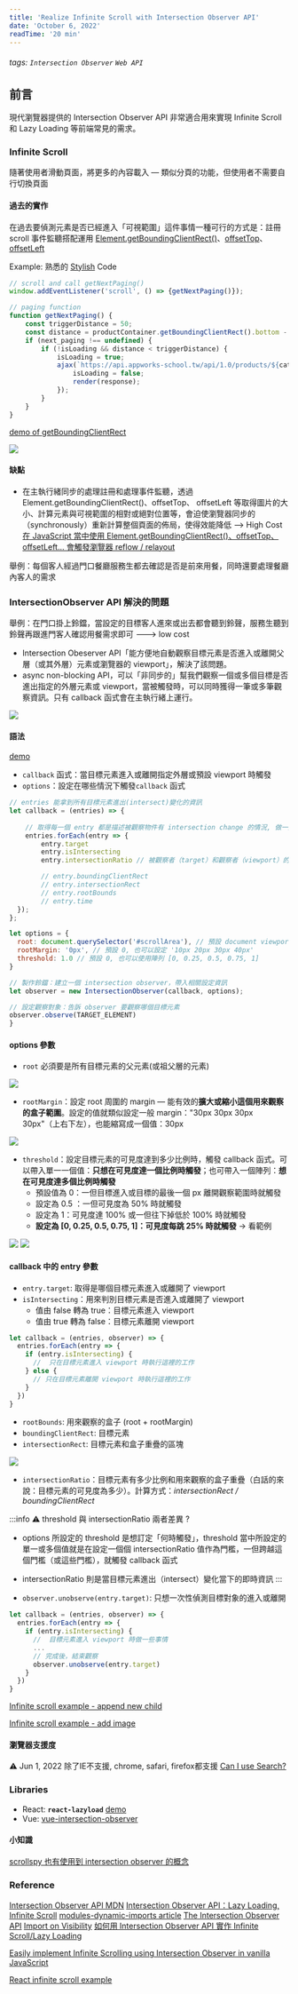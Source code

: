 ```yaml
---
title: 'Realize Infinite Scroll with Intersection Observer API'
date: 'October 6, 2022'
readTime: '20 min'
---
```

<!-- # 使用 Intersection Observer API 實現 Infinite Scroll
 -->
###### tags: `Intersection Observer` `Web API`

## 前言
現代瀏覽器提供的 Intersection Observer API 非常適合用來實現 Infinite Scroll 和 Lazy Loading 等前端常見的需求。

### Infinite Scroll
隨著使用者滑動頁面，將更多的內容載入 — 類似分頁的功能，但使用者不需要自行切換頁面

#### 過去的實作
在過去要偵測元素是否已經進入「可視範圍」這件事情一種可行的方式是：註冊 scroll 事件監聽搭配運用 [Element.getBoundingClientRect()](https://developer.mozilla.org/zh-CN/docs/Web/API/Element/getBoundingClientRect)、[offsetTop](https://developer.mozilla.org/zh-CN/docs/Web/API/HTMLElement/offsetTop)、[offsetLeft](https://developer.mozilla.org/zh-CN/docs/Web/API/HTMLElement/offsetLeft)

Example: 熟悉的 [Stylish](https://codewjoy.github.io/Stylish-Web-Joy/) Code
```javascript
// scroll and call getNextPaging()
window.addEventListener('scroll', () => {getNextPaging()});

// paging function
function getNextPaging() { 
    const triggerDistance = 50;
    const distance = productContainer.getBoundingClientRect().bottom - window.innerHeight;
    if (next_paging !== undefined) {
        if (!isLoading && distance < triggerDistance) {
            isLoading = true;
            ajax(`https://api.appworks-school.tw/api/1.0/products/${category}?paging=${next_paging}`, function (response) {
                isLoading = false;
                render(response);
            }); 
        }
    }     
}
```
[demo of getBoundingClientRect](https://bqv9r.csb.app/)

![](https://i.imgur.com/5ENiqSl.png)

#### 缺點
* 在主執行緒同步的處理註冊和處理事件監聽，透過 Element.getBoundingClientRect()、offsetTop、 offsetLeft 等取得圖片的大小、計算元素與可視範圍的相對或絕對位置等，會迫使瀏覽器同步的（synchronously）重新計算整個頁面的佈局，使得效能降低 —> High Cost
[在 JavaScript 當中使用 Element.getBoundingClientRect()、offsetTop、 offsetLeft... 會觸發瀏覽器 reflow / relayout](https://gist.github.com/paulirish/5d52fb081b3570c81e3a)

舉例：每個客人經過門口餐廳服務生都去確認是否是前來用餐，同時還要處理餐廳內客人的需求

### IntersectionObserver API 解決的問題
舉例：在門口掛上鈴鐺，當設定的目標客人進來或出去都會聽到鈴聲，服務生聽到鈴聲再跟進門客人確認用餐需求即可 ---> low cost
* Intersection Obeserver API「能方便地自動觀察目標元素是否進入或離開父層（或其外層）元素或瀏覽器的 viewport」，解決了該問題。
* async non-blocking API，可以「非同步的」幫我們觀察一個或多個目標是否進出指定的外層元素或 viewport，當被觸發時，可以同時獲得一筆或多筆觀察資訊。只有 callback 函式會在主執行緒上運行。

![](https://i.imgur.com/OLwYQmI.png)

#### 語法
[demo](https://codepen.io/yichenhung/pen/wvmgawO?editors=0010)
- `callback` 函式：當目標元素進入或離開指定外層或預設 viewport 時觸發
- `options`：設定在哪些情況下觸發`callback` 函式
```javascript
// entries 能拿到所有目標元素進出(intersect)變化的資訊
let callback = (entries) => {
    
    // 取得每一個 entry 都是描述被觀察物件有 intersection change 的情況, 做一些處理或工作
    entries.forEach(entry => {
        entry.target
        entry.isIntersecting
        entry.intersectionRatio // 被觀察者（target）和觀察者（viewport）的重疊比例

        // entry.boundingClientRect
        // entry.intersectionRect
        // entry.rootBounds
        // entry.time
  });
};

let options = {
  root: document.querySelector('#scrollArea'), // 預設 document viewport
  rootMargin: '0px', // 預設 0, 也可以設定 '10px 20px 30px 40px'
  threshold: 1.0 // 預設 0, 也可以使用陣列 [0, 0.25, 0.5, 0.75, 1]
}

// 製作鈴鐺：建立一個 intersection observer，帶入相關設定資訊
let observer = new IntersectionObserver(callback, options);

// 設定觀察對象：告訴 observer 要觀察哪個目標元素
observer.observe(TARGET_ELEMENT)
}
```
#### options 參數
- `root` 必須要是所有目標元素的父元素(或祖父層的元素)

![](https://i.imgur.com/aWZy7jw.png)
- `rootMargin`：設定 root 周圍的 margin — 能有效的**擴大或縮小這個用來觀察的盒子範圍**。設定的值就類似設定一般 margin："30px 30px 30px 30px"（上右下左），也能縮寫成一個值：30px

![](https://i.imgur.com/wl76ich.png)
- `threshold`：設定目標元素的可見度達到多少比例時，觸發 callback 函式。可以帶入單一一個值：**只想在可見度達一個比例時觸發**；也可帶入一個陣列：**想在可見度達多個比例時觸發** 
    - 預設值為 0：一但目標進入或目標的最後一個 px 離開觀察範圍時就觸發
    - 設定為 0.5 ：一但可見度為 50% 時就觸發
    - 設定為 1：可見度達 100% 或一但往下掉低於 100% 時就觸發
    - **設定為 [0, 0.25, 0.5, 0.75, 1]：可見度每跳 25% 時就觸發** -> 看範例

![](https://i.imgur.com/0p1139z.png)
![](https://i.imgur.com/MulbGt7.png)
#### callback 中的 entry 參數
- `entry.target`: 取得是哪個目標元素進入或離開了 viewport
- `isIntersecting`：用來判別目標元素是否進入或離開了 viewport
    - 值由 false 轉為 true：目標元素進入 viewport
    - 值由 true 轉為 false：目標元素離開 viewport
```javascript
let callback = (entries, observer) => {
  entries.forEach(entry => {
    if (entry.isIntersecting) {
      //  只在目標元素進入 viewport 時執行這裡的工作
    } else {
      // 只在目標元素離開 viewport 時執行這裡的工作
    }
  })
}
```
- `rootBounds`: 用來觀察的盒子 (root + rootMargin)
- `boundingClientRect`: 目標元素
- `intersectionRect`: 目標元素和盒子重疊的區塊

![](https://i.imgur.com/yOg66o8.png)

- `intersectionRatio`：目標元素有多少比例和用來觀察的盒子重疊（白話的來說：目標元素的可見度為多少）。計算方式：*intersectionRect / boundingClientRect*

:::info
:warning: threshold 與 intersectionRatio 兩者差異 ?
- options 所設定的 threshold 是想訂定「何時觸發」，threshold 當中所設定的單一或多個值就是在設定一個個 intersectionRatio 值作為門檻，一但跨越這個門檻（或這些門檻），就觸發 callback 函式
- intersectionRatio 則是當目標元素進出（intersect）變化當下的即時資訊
:::

- `observer.unobserve(entry.target)`: 只想一次性偵測目標對象的進入或離開
```javascript
let callback = (entries, observer) => {
  entries.forEach(entry => {
    if (entry.isIntersecting) {
      //  目標元素進入 viewport 時做一些事情
      ...
      // 完成後，結束觀察
      observer.unobserve(entry.target)
    } 
  })
}
```

[Infinite scroll example - append new child](https://codepen.io/shubochao/pen/NWPpQGG)

[Infinite scroll example - add image](https://codepen.io/yichenhung/pen/poLwLzz)

#### 瀏覽器支援度
:warning: Jun 1, 2022 除了IE不支援, chrome, safari, firefox都支援 
[Can I use Search?](https://caniuse.com/?search=Intersection%20Observer)

### Libraries
- React: **`react-lazyload`** [demo](https://codesandbox.io/s/lazy-loading-images-iu3fsr?file=/src/LazyImage.js)
- Vue: [vue-intersection-observer](https://www.npmjs.com/package/vue-intersection-observer)

#### 小知識
[scrollspy 也有使用到 intersection observer 的概念](https://bootstrap5.hexschool.com/docs/5.0/components/scrollspy/)

### Reference
[Intersection Observer API MDN](https://developer.mozilla.org/en-US/docs/Web/API/Intersection_Observer_API)
[Intersection Observer API：Lazy Loading, Infinite Scroll](https://medium.com/%E9%BA%A5%E5%85%8B%E7%9A%84%E5%8D%8A%E8%B7%AF%E5%87%BA%E5%AE%B6%E7%AD%86%E8%A8%98/%E8%AA%8D%E8%AD%98-intersection-observer-api-%E5%AF%A6%E4%BD%9C-lazy-loading-%E5%92%8C-infinite-scroll-c8d434ad218c)
[modules-dynamic-imports article](https://javascript.info/modules-dynamic-imports)
[The Intersection Observer API](https://blog.arnellebalane.com/the-intersection-observer-api-d441be0b088d)
[Import on Visibility](https://hackmd.io/@Emmacheng/SyQInMaI9)
[如何用 Intersection Observer API 實作 Infinite Scroll/Lazy Loading](https://shubo.io/intersection-observer-api/)

[Easily implement Infinite Scrolling using Intersection Observer in vanilla JavaScript](https://dev.to/il3ven/easily-implement-infinite-scrolling-using-intersection-observer-in-vanilla-javascript-5695)

[React infinite scroll example](https://codesandbox.io/s/infinite-scroll-with-intersection-observer-3bps7?file=/src/App.js)